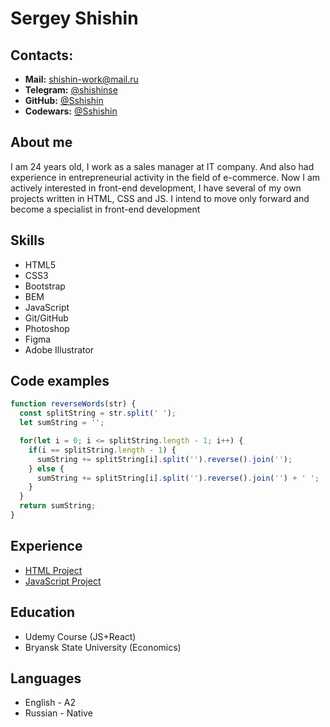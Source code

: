 # Sergey Shishin
## Contacts:
 - **Mail:** shishin-work@mail.ru
 - **Telegram:** [@shishinse](https://t.me/shishinse)
 - **GitHub:** [@Sshishin](https://github.com/Sshishin/rsschool-cv/tree/gh-pages)
 - **Codewars:** [@Sshishin](https://www.codewars.com/users/Sshishin)
 
## About me 
 I am 24 years old, I work as a sales manager at IT company. And also had experience in entrepreneurial activity in the field of e-commerce. Now I am actively interested in front-end development, I have several of my own projects written in HTML, CSS and JS. I intend to move only forward and become a specialist in front-end development

## Skills
 - HTML5
 - CSS3 
 - Bootstrap
 - BEM
 - JavaScript
 - Git/GitHub
 - Photoshop
 - Figma
 - Adobe Illustrator


## Code examples

```javascript
function reverseWords(str) {
  const splitString = str.split(' ');
  let sumString = '';

  for(let i = 0; i <= splitString.length - 1; i++) {
    if(i == splitString.length - 1) {
      sumString += splitString[i].split('').reverse().join('');
    } else {
      sumString += splitString[i].split('').reverse().join('') + ' ';
    }
  }
  return sumString;
}
```
## Experience
 - [HTML Project](https://github.com/Sshishin/Final-project-HTML-CSS)
 - [JavaScript Project](https://github.com/Sshishin/Notes-App-with-Local-Storage)

## Education
 - Udemy Course (JS+React)
 - Bryansk State University (Economics)

## Languages
 - English - A2
 - Russian - Native
 